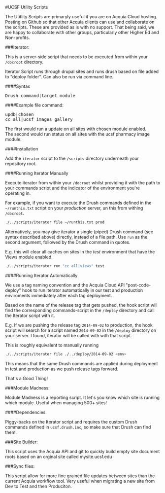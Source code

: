#UCSF Utility Scripts

The Utitlity Scripts are primaryly useful if you are on Acquia Cloud hosting. Posting on Github so that other Acquia clients can use and collaborate on the scripts. These are provided as is with no support. That being said, we are happy to collaborate with other groups, particularly other Higher Ed and Non-profits.

###Iterator:

This is a server-side script that needs to be executed from within your `/docroot` directory.

Iterator Script runs through drupal sites and runs drush based on file added to "deploy folder". Can also be run via command line.

####Syntax
<pre>
Drush command|target module
</pre>

####Example file command:
<pre>
updb|chosen
cc all|ucsf_images_gallery
</pre>

The first would run a update on all sites with chosen module enabled.<br>
The second would run status on all sites with the ucsf pharmacy image module.


####Installation

Add the `iterator` script to the `/scripts` directory underneath your repository root.

####Running Iterator Manually

Execute iterator from within your `/docroot` whilst providing it with the path to your commands script and the indicator of the environment you're operating in.

For example, if you want to execute the Drush commands defined in the `~/runthis.txt` script on your *production* server,  un this from withing `/docroot`.

```bash
./../scripts/iterator file ~/runthis.txt prod
```

Alternatively, you may give iterator a single (piped) Drush command (see syntax described above) directly, instead of a file path. Use `run` as the second argument, followed by the Drush command in quotes.

E.g. this will clear all caches on sites in the *test* environment that have the Views module enabled.

```bash
./../scripts/iterator run "cc all|views" test
```
####Running Iterator Automatically

We use a tag naming convention and the Acquia Cloud API "post-code-deploy" hook to run iterator automatically in our test and production enviroments immediately after each tag deployment.

Based on the name of the release tag that gets pushed, the hook script will find the corresponding commands-script in the `/deploy` directory and call the Iterator script with it.

E.g. If we are pushing the release tag `2014-09-02` to production, the hook script will search for a script named `2014-09-02` in the `/deploy` directory on your server. I found, iterator will be called with with that script.

This is roughly equivalent to manually running 

```bash
./../scripts/iterator file ./../deploy/2014-09-02 <env>
```

This means that the same Drush commands are applied during deployment in test and production as we push release tags forward.

That's a Good Thing!


###Module Madness:

Module Madness is a reporting script. It let's you know which site is running which module. Useful when managing 500+ sites!

####Dependencies

Piggy-backs on the Iterator script and requires the custom Drush commands defined in `ucsf.drush.inc`, so make sure that Drush can find them.

###Site Builder:

This script uses the Acquia API and git to quickly build empty site document roots based on an orginal site called mysite.ucsf.edu

###Sync files: 

This script allow for more fine grained file updates between sites than the current Acquia workflow tool. Very useful when migrating a new site from Dev to Test and then Produciton.
